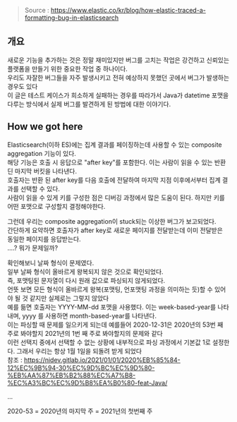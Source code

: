 
> Source : https://www.elastic.co/kr/blog/how-elastic-traced-a-formatting-bug-in-elasticsearch

## 개요

새로운 기능을 추가하는 것은 정말 재미있지만 버그를 고치는 작업은 강건하고 신뢰있는 플랫폼을 만들기 위한 중요한 작업 중 하나이다.  
우리도 자잘한 버그들을 자주 발생시키고 전혀 예상하지 못했던 곳에서 버그가 발생하는 경우도 있다  
이 글은 테스트 케이스가 희소하게 실패하는 경우를 따라가서 Java가 datetime 포맷을 다루는 방식에서 실제 버그를 발견하게 된 방법에 대한 이야기다.

## How we got here

Elasticsearch(이하 ES)에는 집계 결과를 페이징하는데 사용할 수 있는 composite aggregation 기능이 있다.  
해당 기능은 호출 시 응답으로 "after key"를 포함한다. 이는 사람이 읽을 수 있는 반환딘 마지막 버킷을 나타낸다.  
호출자는 반환 된 after key를 다음 호출에 전달하여 마지막 지점 이후에서부터 집계 결과를 선택할 수 있다.  
사람이 읽을 수 있게 키를 구성한 점은 디버깅 과정에서 많은 도움이 된다. 하지만 키를 어떤 포맷으로 구성할지 결정해야한다.

그런데 우리는 composite aggregation이 stuck되는 이상한 버그가 보고되었다.  
간단하게 요약하면 호출자가 after key로 새로운 페이지를 전달받는데 이미 전달받은 동일한 페이지를 응답받는다.  
....? 뭐가 문제일까?

확인해보니 날짜 형식이 문제였다.  
일부 날짜 형식이 올바르게 왕복되지 않은 것으로 확인되었다.  
즉, 포맷팅된 문자열이 다시 원래 값으로 파싱되지 않게되었다.  
언뜻 보면 모든 형식이 올바르게 왕복(포맷팅, 언포맷팅 과정을 의미하는 듯)할 수 있어야 될 것 같지만 실제로는 그렇지 않았다  
예를 듦면 호출자는 YYYY-MM-dd 포맷을 사용했다. 이는 week-based-year를 나타내며, yyyy 를 사용하면 month-based-year를 나타낸다.  
이는 파싱할 때 문제를 일으키게 되는데 예를들어 2020-12-31은 2020년의 53번 째 주로 봐야할지 2021년의 1번 째 주로 봐야할지의 문제와 같다  
이런 선택지 중에서 선택할 수 없는 상황에 내부적으로 파싱 과정에서 기본값 1로 설정한다. 그래서 우리는 항상 1월 1일을 되돌려 받게 되었다  
참조 : https://nidev.gitlab.io/2021/01/01/2020%EB%85%84-12%EC%9B%94-30%EC%9D%BC%EC%9D%80-%EB%AA%87%EB%B2%88%EC%A7%B8-%EC%A3%BC%EC%9D%B8%EA%B0%80-feat-Java/

...


2020-53 = 2020년의 마지막 주 = 2021년의 첫번째 주


